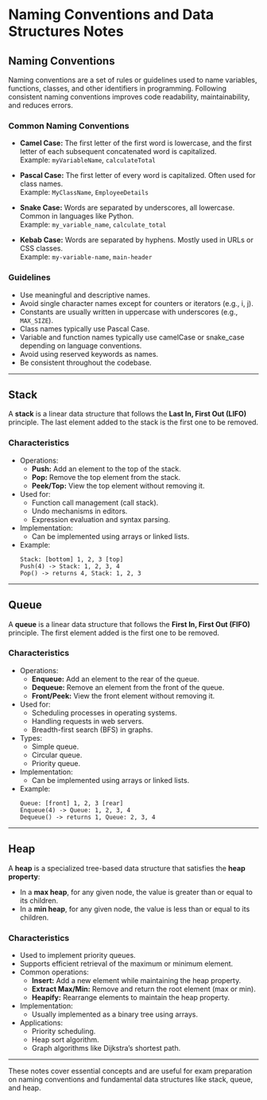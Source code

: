 # Naming Conventions and Data Structures Notes

## Naming Conventions

Naming conventions are a set of rules or guidelines used to name variables, functions, classes, and other identifiers in programming. Following consistent naming conventions improves code readability, maintainability, and reduces errors.

### Common Naming Conventions

- **Camel Case:** The first letter of the first word is lowercase, and the first letter of each subsequent concatenated word is capitalized.  
  Example: `myVariableName`, `calculateTotal`

- **Pascal Case:** The first letter of every word is capitalized. Often used for class names.  
  Example: `MyClassName`, `EmployeeDetails`

- **Snake Case:** Words are separated by underscores, all lowercase. Common in languages like Python.  
  Example: `my_variable_name`, `calculate_total`

- **Kebab Case:** Words are separated by hyphens. Mostly used in URLs or CSS classes.  
  Example: `my-variable-name`, `main-header`

### Guidelines

- Use meaningful and descriptive names.
- Avoid single character names except for counters or iterators (e.g., i, j).
- Constants are usually written in uppercase with underscores (e.g., `MAX_SIZE`).
- Class names typically use Pascal Case.
- Variable and function names typically use camelCase or snake_case depending on language conventions.
- Avoid using reserved keywords as names.
- Be consistent throughout the codebase.

---

## Stack

A **stack** is a linear data structure that follows the **Last In, First Out (LIFO)** principle. The last element added to the stack is the first one to be removed.

### Characteristics

- Operations:
  - **Push:** Add an element to the top of the stack.
  - **Pop:** Remove the top element from the stack.
  - **Peek/Top:** View the top element without removing it.
- Used for:
  - Function call management (call stack).
  - Undo mechanisms in editors.
  - Expression evaluation and syntax parsing.
- Implementation:
  - Can be implemented using arrays or linked lists.
- Example:
  ```
  Stack: [bottom] 1, 2, 3 [top]
  Push(4) -> Stack: 1, 2, 3, 4
  Pop() -> returns 4, Stack: 1, 2, 3
  ```

---

## Queue

A **queue** is a linear data structure that follows the **First In, First Out (FIFO)** principle. The first element added is the first one to be removed.

### Characteristics

- Operations:
  - **Enqueue:** Add an element to the rear of the queue.
  - **Dequeue:** Remove an element from the front of the queue.
  - **Front/Peek:** View the front element without removing it.
- Used for:
  - Scheduling processes in operating systems.
  - Handling requests in web servers.
  - Breadth-first search (BFS) in graphs.
- Types:
  - Simple queue.
  - Circular queue.
  - Priority queue.
- Implementation:
  - Can be implemented using arrays or linked lists.
- Example:
  ```
  Queue: [front] 1, 2, 3 [rear]
  Enqueue(4) -> Queue: 1, 2, 3, 4
  Dequeue() -> returns 1, Queue: 2, 3, 4
  ```

---

## Heap

A **heap** is a specialized tree-based data structure that satisfies the **heap property**:

- In a **max heap**, for any given node, the value is greater than or equal to its children.
- In a **min heap**, for any given node, the value is less than or equal to its children.

### Characteristics

- Used to implement priority queues.
- Supports efficient retrieval of the maximum or minimum element.
- Common operations:
  - **Insert:** Add a new element while maintaining the heap property.
  - **Extract Max/Min:** Remove and return the root element (max or min).
  - **Heapify:** Rearrange elements to maintain the heap property.
- Implementation:
  - Usually implemented as a binary tree using arrays.
- Applications:
  - Priority scheduling.
  - Heap sort algorithm.
  - Graph algorithms like Dijkstra’s shortest path.

---

These notes cover essential concepts and are useful for exam preparation on naming conventions and fundamental data structures like stack, queue, and heap.
